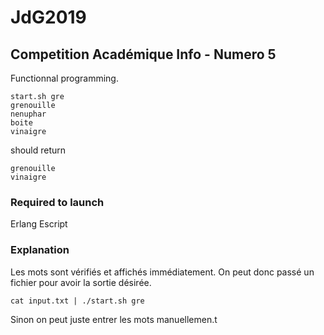 # JdG2019
## Competition Académique Info - Numero 5

Functionnal programming.

```
start.sh gre
grenouille
nenuphar
boite
vinaigre
```

should return
```
grenouille
vinaigre
```

### Required to launch
Erlang Escript

### Explanation
Les mots sont vérifiés et affichés immédiatement. On peut donc passé un fichier pour avoir la sortie désirée.

`cat input.txt | ./start.sh gre`

Sinon on peut juste entrer les mots manuellemen.t